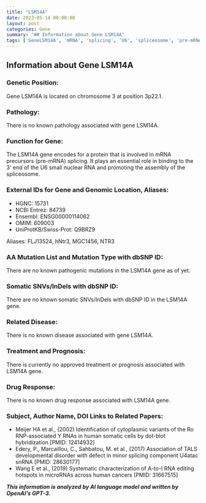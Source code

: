 ```yaml
---
title: "LSM14A"
date: 2023-05-14 00:00:00
layout: post
categories: Gene
summary: "## Information about Gene LSM14A"
tags: ['GeneLSM14A', 'mRNA', 'splicing', 'U6', 'spliceosome', 'pre-mRNA', 'cytoplasmicvariants', 'minor-splicing-component']
---
```


## Information about Gene LSM14A

### Genetic Position:
Gene LSM14A is located on chromosome 3 at position 3p22.1.

### Pathology:
There is no known pathology associated with gene LSM14A.

### Function for Gene:
The LSM14A gene encodes for a protein that is involved in mRNA precursors (pre-mRNA) splicing. It plays an essential role in binding to the 3' end of the U6 small nuclear RNA and promoting the assembly of the spliceosome. 

### External IDs for Gene and Genomic Location, Aliases:
- HGNC: 15731
- NCBI Entrez: 84739
- Ensembl: ENSG00000114062
- OMIM: 609003
- UniProtKB/Swiss-Prot: Q9BRZ9

Aliases: FLJ13524, hNtr3, MGC1456, NTR3

### AA Mutation List and Mutation Type with dbSNP ID:
There are no known pathogenic mutations in the LSM14A gene as of yet.

### Somatic SNVs/InDels with dbSNP ID:
There are no known somatic SNVs/InDels with dbSNP ID in the LSM14A gene.

### Related Disease:
There is no known disease associated with gene LSM14A.

### Treatment and Prognosis:
There is currently no approved treatment or prognosis associated with LSM14A gene.

### Drug Response:
There is no known drug response associated with LSM14A gene.

### Subject, Author Name, DOI Links to Related Papers:
- Meijer HA et al., (2002) Identification of cytoplasmic variants of the Ro RNP-associated Y RNAs in human somatic cells by dot-blot hybridization [PMID: 12414932]
- Edery, P., Marcaillou, C., Sahbatou, M. et al., (2017) Association of TALS developmental disorder with defect in minor splicing component U4atac snRNA [PMID: 28630177]
- Wang E et al., (2019) Systematic characterization of A-to-I RNA editing hotspots in microRNAs across human cancers [PMID: 31667515]

**_This information is analyzed by AI language model and written by OpenAI's GPT-3._**